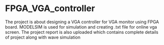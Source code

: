 # FPGA_VGA_controller
The project is about designing a VGA controller for VGA monitor using FPGA board. MODELSIM is used for simulation and creating .txt file for online vga screen. The project report is also uploaded which contains complete details of project along with wave simulation
